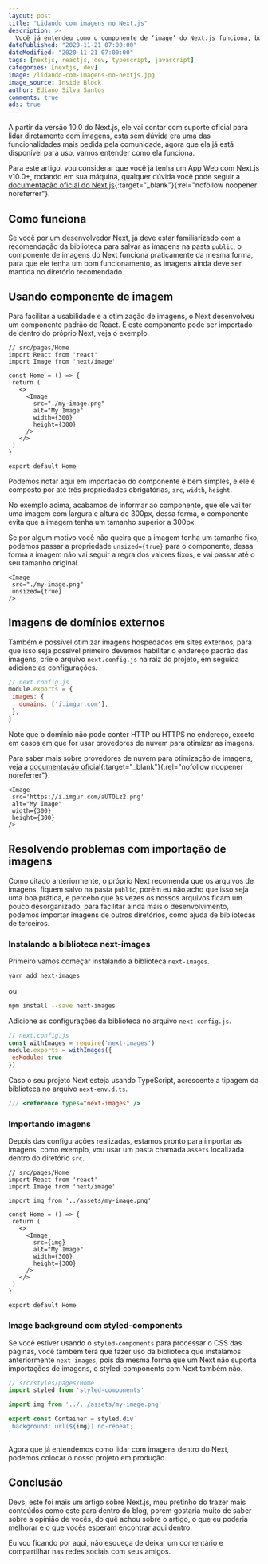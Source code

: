 ```yaml
---
layout: post
title: "Lidando com imagens no Next.js"
description: >-
  Você já entendeu como o componente de ‘image’ do Next.js funciona, bom hoje estou aqui para falar exatamente sobre isso.
datePublished: "2020-11-21 07:00:00"
dateModified: "2020-11-21 07:00:00"
tags: [nextjs, reactjs, dev, typescript, javascript]
categories: [nextjs, dev]
image: /lidando-com-imagens-no-nextjs.jpg
image_source: Inside Block
author: Ediano Silva Santos
comments: true
ads: true
---
```


A partir da versão 10.0 do Next.js, ele vai contar com suporte oficial para lidar diretamente com imagens, esta sem dúvida era uma das funcionalidades mais pedida pela comunidade, agora que ela já está disponível para uso, vamos entender como ela funciona.

Para este artigo, vou considerar que você já tenha um App Web com Next.js v10.0+, rodando em sua máquina, qualquer dúvida você pode seguir a [documentação oficial do Next.js](https://nextjs.org/learn/basics/create-nextjs-app/setup){:target="_blank"}{:rel="nofollow noopener noreferrer"}.

## Como funciona

Se você por um desenvolvedor Next, já deve estar familiarizado com a recomendação da biblioteca para salvar as imagens na pasta `public`, o componente de imagens do Next funciona praticamente da mesma forma, para que ele tenha um bom funcionamento, as imagens ainda deve ser mantida no diretório recomendado.

## Usando componente de imagem

Para facilitar a usabilidade e a otimização de imagens, o Next desenvolveu um componente padrão do React. E este componente pode ser importado de dentro do próprio Next, veja o exemplo.

```tsx
// src/pages/Home
import React from 'react'
import Image from 'next/image'

const Home = () => {
 return (
   <>
     <Image
       src="./my-image.png"
       alt="My Image"
       width={300}
       height={300}
     />
   </>
 )
}

export default Home
```

Podemos notar aqui em importação do componente é bem simples, e ele é composto por até três propriedades obrigatórias, `src`, `width`, `height`.

No exemplo acima, acabamos de informar ao componente, que ele vai ter uma imagem com largura e altura de 300px, dessa forma, o componente evita que a imagem tenha um tamanho superior a 300px.

Se por algum motivo você não queira que a imagem tenha um tamanho fixo, podemos passar a propriedade `unsized={true}` para o componente, dessa forma a imagem não vai seguir a regra dos valores fixos, e vai passar até o seu tamanho original.

```tsx
<Image
 src="./my-image.png"
 unsized={true}
/>
```

## Imagens de domínios externos

Também é possível otimizar imagens hospedados em sites externos, para que isso seja possível primeiro devemos habilitar o endereço padrão das imagens, crie o arquivo `next.config.js` na raiz do projeto, em seguida adicione as configurações.

```js
// next.config.js
module.exports = {
 images: {
   domains: ['i.imgur.com'],
 },
}
```

Note que o domínio não pode conter HTTP ou HTTPS no endereço, exceto em casos em que for usar provedores de nuvem para otimizar as imagens.

Para saber mais sobre provedores de nuvem para otimização de imagens, veja a [documentação oficial](https://nextjs.org/docs/basic-features/image-optimization){:target="_blank"}{:rel="nofollow noopener noreferrer"}.

```tsx
<Image
 src='https://i.imgur.com/aUTOLz2.png'
 alt="My Image"
 width={300}
 height={300}
/>
```

## Resolvendo problemas com importação de imagens

Como citado anteriormente, o próprio Next recomenda que os arquivos de imagens, fiquem salvo na pasta `public`, porém eu não acho que isso seja uma boa prática, e percebo que às vezes os nossos arquivos ficam um pouco desorganizado, para facilitar ainda mais o desenvolvimento, podemos importar imagens de outros diretórios, como ajuda de bibliotecas de terceiros.

### Instalando a biblioteca next-images

Primeiro vamos começar instalando a biblioteca `next-images`.

```bash
yarn add next-images
```

ou

```bash
npm install --save next-images
```

Adicione as configurações da biblioteca no arquivo `next.config.js`.

```js
// next.config.js
const withImages = require('next-images')
module.exports = withImages({
 esModule: true
})
```

Caso o seu projeto Next esteja usando TypeScript, acrescente a tipagem da biblioteca no arquivo `next-env.d.ts`.

```ts
/// <reference types="next-images" />
```

### Importando imagens

Depois das configurações realizadas, estamos pronto para importar as imagens, como exemplo, vou usar um pasta chamada `assets` localizada dentro do diretório `src`.

```tsx
// src/pages/Home
import React from 'react'
import Image from 'next/image'

import img from '../assets/my-image.png'

const Home = () => {
 return (
   <>
     <Image
       src={img}
       alt="My Image"
       width={300}
       height={300}
     />
   </>
 )
}

export default Home
```

### Image background com styled-components

Se você estiver usando o `styled-components` para processar o CSS das páginas, você também terá que fazer uso da biblioteca que instalamos anteriormente `next-images`, pois da mesma forma que um Next não suporta importações de imagens, o styled-components com Next também não.

```ts
// src/styles/pages/Home
import styled from 'styled-components'

import img from '../../assets/my-image.png'

export const Container = styled.div`
 background: url(${img}) no-repeat;
`
```

Agora que já entendemos como lidar com imagens dentro do Next, podemos colocar o nosso projeto em produção.

## Conclusão

Devs, este foi mais um artigo sobre Next.js, meu pretinho do trazer mais conteúdos como este para dentro do blog, porém gostaria muito de saber sobre a opinião de vocês, do quê achou sobre o artigo, o que eu poderia melhorar e o que vocês esperam encontrar aqui dentro.

Eu vou ficando por aqui, não esqueça de deixar um comentário e compartilhar nas redes sociais com seus amigos.
